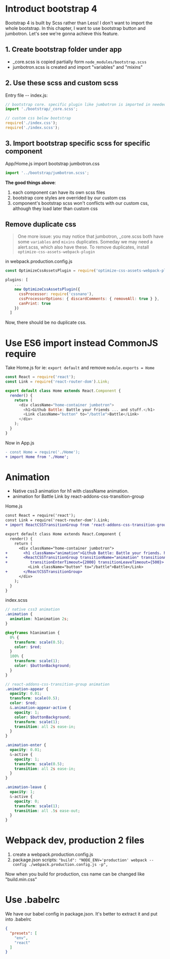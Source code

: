 # Introduct bootstrap 4

Bootstrap 4 is built by Scss rather than Less! I don't want to import the whole bootstrap. In this chapter, I want to use bootstrap button and jumbotron. Let's see we're gonna achieve this feature.

## 1. Create bootstrap folder under app

* _core.scss is copied partially form `node_modules/bootstrap.scss`
* jumbotron.scss is created and import "variables" and "mixins"

## 2. Use these scss and custom scss

Entry file -- index.js:

```jsx
// bootstrap core. specific plugin like jumbotron is imported in needed component.
import './bootstrap/_core.scss';

// custom css below bootstrap
require('./index.css');
require('./index.scss');
```

## 3. Import bootstrap specific scss for specific component

App/Home.js import bootstrap jumbotron.css

```javascript
import '../bootstrap/jumbotron.scss';
```

**The good things above**:

1. each component can have its own scss files
1. bootstrap core styles are overrided by our custom css
1. component's bootstrap scss won't conflicts with our custom css, although they load later than custom css

## Remove duplicate css

> One more issue: you may notice that jumbotron, _core.scss both have some `variables` and `mixins` duplicates. Someday we may need a alert.scss, which also have these. To remove duplicates, install `optimize-css-assets-webpack-plugin`

in webpack.production.config.js

```javascript
const OptimizeCssAssetsPlugin = require('optimize-css-assets-webpack-plugin'); //remove duplicates

plugins: [
    ...
    new OptimizeCssAssetsPlugin({
      cssProcessor: require('cssnano'),
      cssProcessorOptions: { discardComments: { removeAll: true } },
      canPrint: true
    })
  ]
```

Now, there should be no duplicate css.

# Use ES6 import instead CommonJS require

Take Home.js for ie: `export default` and remove `module.exports = Home`

```javascript
const React = require('react');
const Link = require('react-router-dom').Link;

export default class Home extends React.Component {
  render() {
    return (
      <div className="home-container jumbotron">
        <h1>Github Battle: Battle your friends ... and stuff.</h1>
        <Link className="button" to="/battle">Battle</Link>
      </div>
    );
  }
}
```

Now in App.js

```diff
- const Home = require('./Home');
+ import Home from './Home';
```

# Animation

* Native css3 animation for h1 with className animation.
* animation for Battle Link by react-addons-css-transition-group

Home.js

```diff
const React = require('react');
const Link = require('react-router-dom').Link;
+ import ReactCSSTransitionGroup from 'react-addons-css-transition-group';

export default class Home extends React.Component {
  render() {
    return (
      <div className="home-container jumbotron">
+       <h1 className="animation">Github Battle: Battle your friends. h1: native css3 animation; button: react-addons-css-transition-group.</h1>
+       <ReactCSSTransitionGroup transitionName="animation" transitionAppear={true} transitionAppearTimeout={2000}
+          transitionEnterTimeout={2000} transitionLeaveTimeout={500}>
          <Link className="button" to="/battle">Battle</Link>
+       </ReactCSSTransitionGroup>
      </div>
    );
  }
}
```

index.scss

```scss
// native css3 animation
.animation {
  animation: h1animation 2s;
}

@keyframes h1animation {
  0% {
    transform: scale(0.5);
    color: $red;
  }
  100% {
    transform: scale(1);
    color: $buttonBackground;
  }
}

// react-addons-css-transition-group animation
.animation-appear {
  opacity: 0.01;
  transform: scale(0.5);
  color: $red;
  &.animation-appear-active {
    opacity: 1;
    color: $buttonBackground;
    transform: scale(1);
    transition: all 2s ease-in;
  }
}

.animation-enter {
  opacity: 0.01;
  &-active {
    opacity: 1;
    transform: scale(0.5);
    transition: all 2s ease-in;
  }
}

.animation-leave {
  opacity: 1;
  &-active {
    opacity: 0;
    transform: scale(1);
    transition: all .5s ease-out;
  }
}
```

# Webpack dev, production 2 files

1. create a webpack.production.config.js
2. package.json scripts: `"build": "NODE_ENV='production' webpack --config ./webpack.production.config.js -p",`

Now when you build for production, css name can be changed like "build.min.css"

# Use .babelrc

We have our babel config in package.json. It's better to extract it and put into .babelrc

```json
{
  "presets": [
    "env",
    "react"
  ]
}
```
